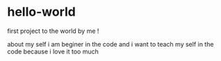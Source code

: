 # hello-world

first project to the world by me ! 

about my self i am beginer in the code and i want to teach my self in the code because i love it too much 
